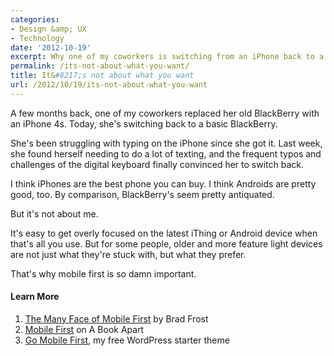 ```yaml
---
categories:
- Design &amp; UX
- Technology
date: '2012-10-19'
excerpt: Why one of my coworkers is switching from an iPhone back to a BlackBerry... and why it matters for you.
permalink: /its-not-about-what-you-want/
title: It&#8217;s not about what you want
url: /2012/10/19/its-not-about-what-you-want
---
```


A few months back, one of my coworkers replaced her old BlackBerry with an iPhone 4s. Today, she's switching back to a basic BlackBerry.

She's been struggling with typing on the iPhone since she got it. Last week, she found herself needing to do a lot of texting, and the frequent typos and challenges of the digital keyboard finally convinced her to switch back.

I think iPhones are the best phone you can buy. I think Androids are pretty good, too. By comparison, BlackBerry's seem pretty antiquated.

But it's not about me.

It's easy to get overly focused on the latest iThing or Android device when that's all you use. But for some people, older and more feature light devices are not just what they're stuck with, but what they prefer.

That's why mobile first is so damn important.

<h4>Learn More</h4>

<ol>
<li><a href="http://bradfrostweb.com/blog/mobile/the-many-faces-of-mobile-first/">The Many Face of Mobile First</a> by Brad Frost</li>
<li><a href="http://www.abookapart.com/products/mobile-first">Mobile First</a> on A Book Apart</li>
<li><a href="https://gomakethings.com/go-mobile-first/">Go Mobile First</a>, my free WordPress starter theme</li>
</ol>